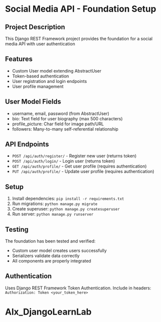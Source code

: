 # Social Media API - Foundation Setup

## Project Description
This Django REST Framework project provides the foundation for a social media API with user authentication

## Features
- Custom User model extending AbstractUser
- Token-based authentication
- User registration and login endpoints
- User profile management

## User Model Fields
- username, email, password (from AbstractUser)
- bio: Text field for user biography (max 500 characters)
- profile_picture: Char field for image path/URL
- followers: Many-to-many self-referential relationship

## API Endpoints
- `POST /api/auth/register/` - Register new user (returns token)
- `POST /api/auth/login/` - Login user (returns token)  
- `GET /api/auth/profile/` - Get user profile (requires authentication)
- `PUT /api/auth/profile/` - Update user profile (requires authentication)

## Setup
1. Install dependencies: `pip install -r requirements.txt`
2. Run migrations: `python manage.py migrate`
3. Create superuser: `python manage.py createsuperuser`
4. Run server: `python manage.py runserver`

## Testing
The foundation has been tested and verified:
- Custom user model creates users successfully
- Serializers validate data correctly
- All components are properly integrated

## Authentication
Uses Django REST Framework Token Authentication. Include in headers:
`Authorization: Token <your_token_here>`
# Alx_DjangoLearnLab
